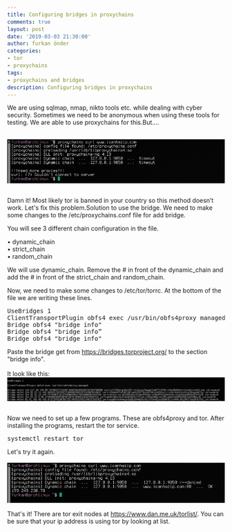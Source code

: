```yaml
---
title: Configuring bridges in proxychains
comments: true
layout: post
date: '2019-03-03 21:30:00'
author: furkan önder
categories:
- tor
- proxychains
tags:
- proxychains and bridges
description: Configuring bridges in proxychains
---
```


We are using sqlmap, nmap, nikto tools  etc. while dealing with cyber security. Sometimes we need to be anonymous when using these tools for testing. We are able to use proxychains for this.But.…<br><br>

<a href="/assets/images/proxychains_1.png" imageanchor="1"><img style="display: block;margin: 0 auto;width: 43em;"  src="/assets/images/proxychains_1.png" /></a><br/>

Damn it! Most likely tor is banned in your country so this method doesn’t work. Let's fix this problem.Solution to use the bridge. We need to make some changes to the /etc/proxychains.conf file for add bridge.<br>

You will see 3 different chain configuration in the file.

• dynamic_chain <br>
• strict_chain <br>
• random_chain <br>

We will use dynamic_chain. Remove the # in front of the dynamic_chain and add the # in front of the strict_chain and random_chain.<br>

Now, we need to make some changes to /etc/tor/torrc. At the bottom of the file we are writing these lines.

<pre class="brush:python">
UseBridges 1
ClientTransportPlugin obfs4 exec /usr/bin/obfs4proxy managed
Bridge obfs4 "bridge info"
Bridge obfs4 "bridge info”
Bridge obfs4 "bridge info"
</pre>

Paste the bridge  get from https://bridges.torproject.org/ to the section "bridge info".<br><br>
It look like this:
<a href="/assets/images/proxychains_2.png" imageanchor="1"><img style="display: block;margin: 0 auto; width: 50em;"  src="/assets/images/proxychains_2.png" /></a><br/>

Now we need to set up a few programs. These are obfs4proxy and tor. After installing the programs, restart the tor service.
<pre class="brush:python">
systemctl restart tor
</pre>
Let's try it again.
<br><br>
<a href="/assets/images/proxychains_3.png" imageanchor="1"><img style="display: block;margin: 0 auto;width: 43em;"  src="/assets/images/proxychains_3.png" /></a><br/>
That's it! There are tor exit nodes at <a href="https://www.dan.me.uk/torlist/">https://www.dan.me.uk/torlist/</a>.
You can be sure that your ip address is using tor by looking at list.